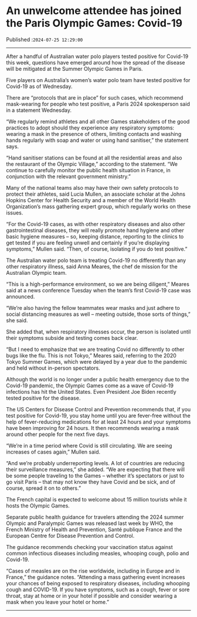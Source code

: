 # An unwelcome attendee has joined the Paris Olympic Games: Covid-19

Published :`2024-07-25 12:29:00`

---

After a handful of Australian water polo players tested positive for Covid-19 this week, questions have emerged around how the spread of the disease will be mitigated at the Summer Olympic Games in Paris.

Five players on Australia’s women’s water polo team have tested positive for Covid-19 as of Wednesday.

There are “protocols that are in place” for such cases, which recommend mask-wearing for people who test positive, a Paris 2024 spokesperson said in a statement Wednesday.

“We regularly remind athletes and all other Games stakeholders of the good practices to adopt should they experience any respiratory symptoms: wearing a mask in the presence of others, limiting contacts and washing hands regularly with soap and water or using hand sanitiser,” the statement says.

“Hand sanitiser stations can be found at all the residential areas and also the restaurant of the Olympic Village,” according to the statement. “We continue to carefully monitor the public health situation in France, in conjunction with the relevant government ministry.”

Many of the national teams also may have their own safety protocols to protect their athletes, said Lucia Mullen, an associate scholar at the Johns Hopkins Center for Health Security and a member of the World Health Organization’s mass gathering expert group, which regularly works on these issues.

“For the Covid-19 cases, as with other respiratory diseases and also other gastrointestinal diseases, they will really promote hand hygiene and other basic hygiene measures – so, keeping distance, reporting to the clinics to get tested if you are feeling unwell and certainly if you’re displaying symptoms,” Mullen said. “Then, of course, isolating if you do test positive.”

The Australian water polo team is treating Covid-19 no differently than any other respiratory illness, said Anna Meares, the chef de mission for the Australian Olympic team.

“This is a high-performance environment, so we are being diligent,” Meares said at a news conference Tuesday when the team’s first Covid-19 case was announced.

“We’re also having the fellow teammates wear masks and just adhere to social distancing measures as well – meeting outside, those sorts of things,” she said.

She added that, when respiratory illnesses occur, the person is isolated until their symptoms subside and testing comes back clear.

“But I need to emphasize that we are treating Covid no differently to other bugs like the flu. This is not Tokyo,” Meares said, referring to the 2020 Tokyo Summer Games, which were delayed by a year due to the pandemic and held without in-person spectators.

Although the world is no longer under a public health emergency due to the Covid-19 pandemic, the Olympic Games come as a wave of Covid-19 infections has hit the United States. Even President Joe Biden recently tested positive for the disease.

The US Centers for Disease Control and Prevention recommends that, if you test positive for Covid-19, you stay home until you are fever-free without the help of fever-reducing medications for at least 24 hours and your symptoms have been improving for 24 hours. It then recommends wearing a mask around other people for the next five days.

“We’re in a time period where Covid is still circulating. We are seeing increases of cases again,” Mullen said.

“And we’re probably underreporting levels. A lot of countries are reducing their surveillance measures,” she added. “We are expecting that there will be some people traveling to the Games – whether it’s spectators or just to go visit Paris – that may not know they have Covid and be sick, and of course, spread it on to others.”

The French capital is expected to welcome about 15 million tourists while it hosts the Olympic Games.

Separate public health guidance for travelers attending the 2024 summer Olympic and Paralympic Games was released last week by WHO, the French Ministry of Health and Prevention, Santé publique France and the European Centre for Disease Prevention and Control.

The guidance recommends checking your vaccination status against common infectious diseases including measles, whooping cough, polio and Covid-19.

“Cases of measles are on the rise worldwide, including in Europe and in France,” the guidance notes. “Attending a mass gathering event increases your chances of being exposed to respiratory diseases, including whooping cough and COVID-19. If you have symptoms, such as a cough, fever or sore throat, stay at home or in your hotel if possible and consider wearing a mask when you leave your hotel or home.”

---


